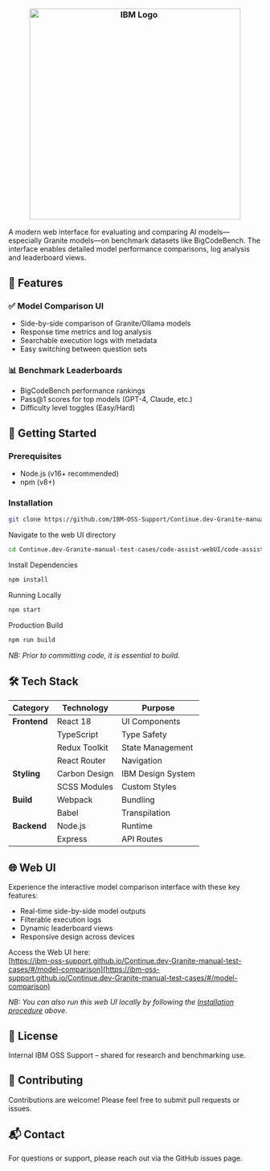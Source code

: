 
<h3 align="center">
    <img width="420" src="https://ibm-oss-support.github.io/Continue.dev-Granite-manual-test-cases/ibm-code-assist-logo.svg" alt="IBM Logo"/>
</h3>

A modern web interface for evaluating and comparing AI models—especially Granite models—on benchmark datasets like BigCodeBench. 
The interface enables detailed model performance comparisons, log analysis and leaderboard views.

## 🌟 Features

### ✅ Model Comparison UI
- Side-by-side comparison of Granite/Ollama models
- Response time metrics and log analysis
- Searchable execution logs with metadata
- Easy switching between question sets

### 📊 Benchmark Leaderboards
- BigCodeBench performance rankings
- Pass@1 scores for top models (GPT-4, Claude, etc.)
- Difficulty level toggles (Easy/Hard)

## 🚀 Getting Started

### Prerequisites
- Node.js (v16+ recommended)
- npm (v8+)

### Installation
```bash
git clone https://github.com/IBM-OSS-Support/Continue.dev-Granite-manual-test-cases
```
Navigate to the web UI directory
```bash
cd Continue.dev-Granite-manual-test-cases/code-assist-webUI/code-assist-web
```
Install Dependencies
```bash
npm install
```
Running Locally
```bash
npm start
```
Production Build
```bash
npm run build
```
*NB: Prior to committing code, it is essential to build.*

## 🛠 Tech Stack
| Category              | Technology                      | Purpose           |
|-----------------------|---------------------------------|-------------------|
| **Frontend**          | React 18                        | UI Components     |
|                       | TypeScript                      | Type Safety       |
|                       | Redux Toolkit                   | State Management  |
|                       | React Router                    | Navigation        |
| **Styling**           | Carbon Design                   | IBM Design System |
|                       | SCSS Modules                    | Custom Styles     |
| **Build**             | Webpack                         | Bundling          |
|                       | Babel                           | Transpilation     |
| **Backend**           | Node.js                         | Runtime           |
|                       | Express                         | API Routes        |

## 🌐 Web UI
Experience the interactive model comparison interface with these key features:
- Real-time side-by-side model outputs
- Filterable execution logs
- Dynamic leaderboard views
- Responsive design across devices

Access the Web UI here:  
[https://ibm-oss-support.github.io/Continue.dev-Granite-manual-test-cases/#/model-comparison](https://ibm-oss-support.github.io/Continue.dev-Granite-manual-test-cases/#/model-comparison)

*NB: You can also run this web UI locally by following the [Installation procedure](#-getting-started) above.*

## 📄 License
Internal IBM OSS Support – shared for research and benchmarking use.

## 📝 Contributing
Contributions are welcome! Please feel free to submit pull requests or issues.

## 📬 Contact
For questions or support, please reach out via the GitHub issues page.